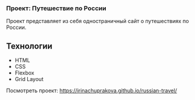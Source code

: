 ### Проект: Путешествие по России
Проект представляет из себя одностраничный сайт о путешествиях по России.

## Технологии
* HTML
* CSS
* Flexbox
* Grid Layout

Посмотреть проект: https://irinachuprakova.github.io/russian-travel/

